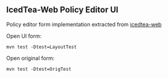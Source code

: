 IcedTea-Web Policy Editor UI
----------------------------

Policy editor form implementation extracted from [icedtea-web](http://icedtea.classpath.org/hg/icedtea-web/file/c72a8aea9450/netx/net/sourceforge/jnlp/security/policyeditor)

Open UI form:

    mvn test -Dtest=LayoutTest
 
Open original form:

    mvn test -Dtest=OrigTest
